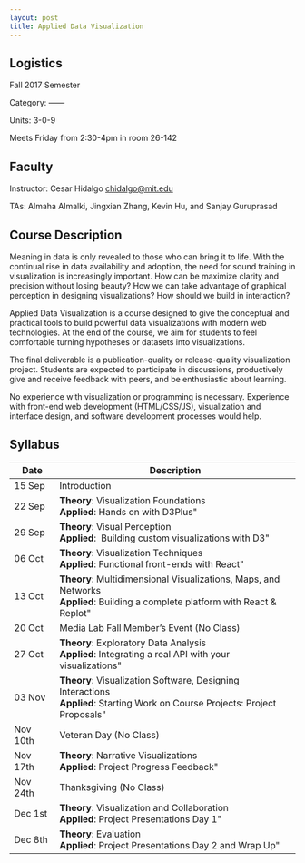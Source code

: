 ```yaml
---
layout: post
title: Applied Data Visualization
---
```


## Logistics
Fall 2017 Semester

Category: ——

Units: 3-0-9

Meets Friday from 2:30-4pm in room 26-142

## Faculty
Instructor: Cesar Hidalgo <chidalgo@mit.edu> 

TAs: Almaha Almalki, Jingxian Zhang, Kevin Hu, and Sanjay Guruprasad

## Course Description
Meaning in data is only revealed to those who can bring it to life. With the continual rise in data availability and adoption, the need for sound training in visualization is increasingly important. How can be maximize clarity and precision without losing beauty? How we can take advantage of graphical perception in designing visualizations? How should we build in interaction?

Applied Data Visualization is a course designed to give the conceptual and practical tools to build powerful data visualizations with modern web technologies. At the end of the course, we aim for students to feel comfortable turning hypotheses or datasets into visualizations.

The final deliverable is a publication-quality or release-quality visualization project. Students are expected to participate in discussions, productively give and receive feedback with peers, and be enthusiastic about learning.

No experience with visualization or programming is necessary. Experience with front-end web development (HTML/CSS/JS), visualization and interface design, and software development processes would help.

## Syllabus

| Date | Description |
| ------- | ---------- |
| 15 Sep | Introduction |
| 22 Sep | **Theory**: Visualization Foundations <br> **Applied**: Hands on with D3Plus" |
| 29 Sep | **Theory**: Visual Perception <br> **Applied**:  Building custom visualizations with D3" |
| 06 Oct | **Theory**: Visualization Techniques <br> **Applied**: Functional front-ends with React" |
| 13 Oct | **Theory**: Multidimensional Visualizations, Maps, and Networks  <br> **Applied**: Building a complete platform with React & Replot" |
| 20 Oct | Media Lab Fall Member’s Event (No Class) |
| 27 Oct | **Theory**: Exploratory Data Analysis <br> **Applied**: Integrating a real API with your visualizations" |
| 03 Nov | **Theory**: Visualization Software, Designing Interactions <br> **Applied**: Starting Work on Course Projects: Project Proposals" |
| Nov 10th | Veteran Day (No Class) |
| Nov 17th | **Theory**: Narrative Visualizations <br> **Applied**: Project Progress Feedback" |
| Nov 24th | Thanksgiving (No Class) |
| Dec 1st | **Theory**: Visualization and Collaboration <br> **Applied**: Project Presentations Day 1" |
| Dec 8th | **Theory**: Evaluation <br> **Applied**: Project Presentations Day 2 and Wrap Up" |

